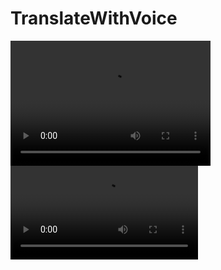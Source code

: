 # TranslateWithVoice
<video src="translate.mov" width="320" height="200" controls preload></video>
![](translate.mov)
